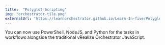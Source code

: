```yaml
---
title:  "Polyglot Scripting"
img: "orchestrator-tile.png"
externalUrl: "https://learnorchestrator.github.io/Learn-In-five/Polyglot-Scripting/"
---
```

You can now use PowerShell, NodeJS, and Python for the tasks in workflows alongside the traditional vRealize Orchestrator JavaScript.